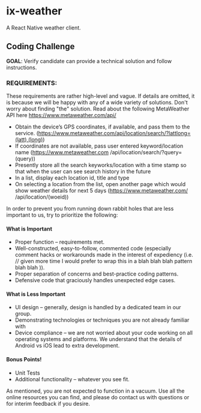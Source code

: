 # ix-weather
A React Native weather client.

## Coding Challenge
**GOAL**: Verify candidate can provide a technical solution and follow instructions.

### REQUIREMENTS:
These requirements are rather high-level and vague. If details are omitted, it is because we will
be happy with any of a wide variety of solutions. Don't worry about finding "the" solution.
Read about the following MetaWeather API here https://www.metaweather.com/api/

- Obtain the device’s GPS coordinates, if available, and pass them to the service.
(https://www.metaweather.com/api/location/search/?lattlong=(latt),(long))
- If coordinates are not available, pass user entered keyword/location name
(https://www.metaweather.com /api/location/search/?query=(query))
- Presently store all the search keyworks/location with a time stamp so that when the
user can see search history in the future
- In a list, display each location id, title and type
- On selecting a location from the list, open another page which would show weather
details for next 5 days (https://www.metaweather.com/ /api/location/(woeid))

In order to prevent you from running down rabbit holes that are less important to us, try to
prioritize the following:

#### What is Important
- Proper function – requirements met.
- Well-constructed, easy-to-follow, commented code (especially comment hacks or
workarounds made in the interest of expediency (i.e. // given more time I would prefer
to wrap this in a blah blah blah pattern blah blah )).
- Proper separation of concerns and best-practice coding patterns.
- Defensive code that graciously handles unexpected edge cases.

#### What is Less Important
- UI design – generally, design is handled by a dedicated team in our group.
- Demonstrating technologies or techniques you are not already familiar with
- Device compliance – we are not worried about your code working on all operating
systems and platforms. We understand that the details of Android vs iOS lead to extra
development.

#### Bonus Points!
- Unit Tests
- Additional functionality – whatever you see fit.

As mentioned, you are not expected to function in a vacuum. Use all the online resources
you can find, and please do contact us with questions or for interim feedback if you desire.
